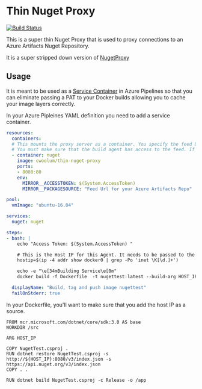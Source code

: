 # Thin Nuget Proxy

[![Build Status](https://chriswoolum.visualstudio.com/Thin%20Nuget%20Proxy/_apis/build/status/cwoolum.ThinNugetProxy?branchName=master)](https://chriswoolum.visualstudio.com/Thin%20Nuget%20Proxy/_build/latest?definitionId=8&branchName=master)

This is a super thin Nuget Proxy that is used to proxy connections to an Azure Artifacts Nuget Repository.

It is a super stripped down version of [NugetProxy](https://github.com/loic-sharma/NugetProxy)

## Usage

It is meant to be used as a [Service Container](https://docs.microsoft.com/en-us/azure/devops/pipelines/process/service-containers?view=azure-devops&tabs=yaml) in Azure Pipelines so that you can eliminate passing a PAT to your Docker builds allowing you to cache your image layers correctly.

In your Azure Pipleines YAML definition you need to add a service container.

``` yaml
resources:
  containers:
  # This mounts the proxy server as a container. You specify the feed Url for your Azure Artifacts Repo.
  # You must make sure that the build agent has access to the feed. If it's in the same account, it should already be configured that way.
  - container: nuget
    image: cwoolum/thin-nuget-proxy
    ports:
    - 8080:80
    env:
      MIRROR__ACCESSTOKEN: $(System.AccessToken)
      MIRROR__PACKAGESOURCE: "Feed Url for your Azure Artifacts Repo"

pool:
  vmImage: "ubuntu-16.04"

services:
  nuget: nuget

steps:
- bash: |
    echo "Access Token: $(System.AccessToken) "

    # This is the Host IP for this Agent. It needs to be passed to the Docker Build so that it can be used as a Nuget source.
    hostip=$(ip -4 addr show docker0 | grep -Po 'inet \K[\d.]+')

    echo -e "\e[34mBuilding Service\e[0m"
    docker build -f Dockerfile  -t nugettest:latest --build-arg HOST_IP=$hostip .

  displayName: "Build, tag and push image nugettest"
  failOnStderr: true

```

In your Dockerfile, you'll want to make sure that you add the host IP as a source.

```
FROM mcr.microsoft.com/dotnet/core/sdk:3.0 AS base
WORKDIR /src

ARG HOST_IP

COPY NugetTest.csproj .
RUN dotnet restore NugetTest.csproj -s http://${HOST_IP}:8080/v3/index.json -s https://api.nuget.org/v3/index.json
COPY . .

RUN dotnet build NugetTest.csproj -c Release -o /app
```
